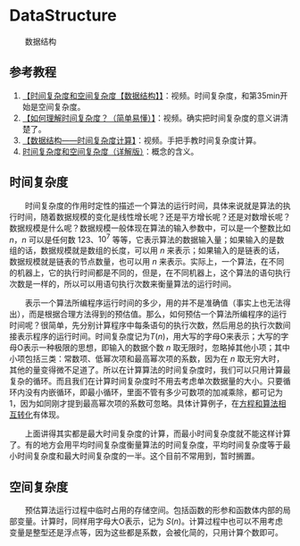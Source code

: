 # DataStructure

&emsp;&emsp;数据结构

## 参考教程

1. [【时间复杂度和空间复杂度【数据结构】】](https://www.bilibili.com/video/BV1rG411M7tF/?share_source=copy_web&vd_source=6b55cb6788b1952e04c06b095d772810)：视频。时间复杂度，和第35min开始是空间复杂度。
2. [【如何理解时间复杂度？（简单易懂）】](https://www.bilibili.com/video/BV1Zw411w7u1/?share_source=copy_web&vd_source=6b55cb6788b1952e04c06b095d772810)：视频。确实把时间复杂度的意义讲清楚了。
3. [【数据结构——时间复杂度计算】](https://www.bilibili.com/video/BV13d4y1K74p/?share_source=copy_web&vd_source=6b55cb6788b1952e04c06b095d772810)：视频。手把手教时间复杂度计算。
4. [时间复杂度和空间复杂度（详解版）](https://c.biancheng.net/view/8081.html)：概念的含义。

## 时间复杂度

&emsp;&emsp;时间复杂度的作用时定性的描述一个算法的运行时间，具体来说就是算法的执行时间，随着数据规模的变化是线性增长呢？还是平方增长呢？还是对数增长呢？数据规模是什么呢？数据规模一般体现在算法的输入参数中，可以是一个整数比如 $n$，$n$ 可以是任何数 $123$、$10^7$ 等等，它表示算法的数据输入量；如果输入的是数组的话，数据规模就是数组的长度，可以用 $n$ 来表示；如果输入的是链表的话，数据规模就是链表的节点数量，也可以用 $n$ 来表示。实际上，一个算法，在不同的机器上，它的执行时间都是不同的，但是，在不同机器上，这个算法的语句执行次数是一样的，所以可以用语句执行次数来衡量算法的运行时间。

&emsp;&emsp;表示一个算法所编程序运行时间的多少，用的并不是准确值（事实上也无法得出），而是根据合理方法得到的预估值。那么，如何预估一个算法所编程序的运行时间呢？很简单，先分别计算程序中每条语句的执行次数，然后用总的执行次数间接表示程序的运行时间。时间复杂度记为$T(n)$，用大写的字母O来表示；大写的字母O表示一种极限的思想，即输入的数据个数 $n$ 取无限时，忽略掉其他小项；其中小项包括三类：常数项、低幂次项和最高幂次项的系数，因为在 $n$ 取无穷大时，其他的量变得微不足道了。所以在计算算法的时间复杂度时，我们可以只用计算最复杂的循环。而且我们在计算时间复杂度时不用去考虑单次数据量的大小。只要循环内没有内嵌循环，即最小循环，里面不管有多少可数项的加减乘除，都可记为 $1$，因为如同刚才提到最高幂次项的系数可忽略。具体计算例子，在[方程和算法相互转化](./../EquationAlgorithm/)有体现。

&emsp;&emsp;上面讲得其实都是最大时间复杂度的计算，而最小时间复杂度就不能这样计算了。有的地方会用平均时间复杂度衡量算法的时间复杂度，平均时间复杂度等于最小时间复杂度和最大时间复杂度的一半。这个目前不常用到，暂时搁置。

## 空间复杂度

&emsp;&emsp;预估算法运行过程中临时占用的存储空间。包括函数的形参和函数体内部的局部变量。计算时，同样用字母大O表示，记为 $S(n)$。计算过程中也可以不用考虑变量是整型还是浮点等，因为这些都是系数，会被化简的，只用计算个数即可。
